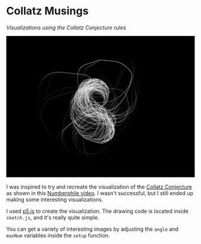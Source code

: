 # Collatz Musings

*Visualizations using the Collatz Conjecture rules*

![](collatz_img.png)

I was inspired to try and recreate the visualization of the [Collatz Conjecture](https://en.wikipedia.org/wiki/Collatz_conjecture) as shown in this [Numberphile video](https://www.youtube.com/watch?v=LqKpkdRRLZw).  I wasn't successful, but I still ended up making some interesting visualizations.

I used [p5.js](https://p5js.org) to create the visualization.  The drawing code is located inside `sketch.js`, and it's really quite simple.

You can get a variety of interesting images by adjusting the `angle` and `maxNum` variables inside the `setup` function.

